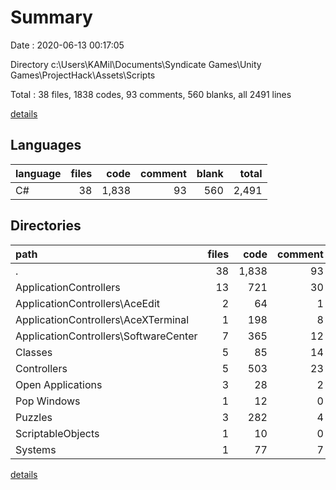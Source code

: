 # Summary

Date : 2020-06-13 00:17:05

Directory c:\Users\KAMil\Documents\Syndicate Games\Unity Games\ProjectHack\Assets\Scripts

Total : 38 files,  1838 codes, 93 comments, 560 blanks, all 2491 lines

[details](details.md)

## Languages
| language | files | code | comment | blank | total |
| :--- | ---: | ---: | ---: | ---: | ---: |
| C# | 38 | 1,838 | 93 | 560 | 2,491 |

## Directories
| path | files | code | comment | blank | total |
| :--- | ---: | ---: | ---: | ---: | ---: |
| . | 38 | 1,838 | 93 | 560 | 2,491 |
| ApplicationControllers | 13 | 721 | 30 | 204 | 955 |
| ApplicationControllers\AceEdit | 2 | 64 | 1 | 18 | 83 |
| ApplicationControllers\AceXTerminal | 1 | 198 | 8 | 52 | 258 |
| ApplicationControllers\SoftwareCenter | 7 | 365 | 12 | 104 | 481 |
| Classes | 5 | 85 | 14 | 39 | 138 |
| Controllers | 5 | 503 | 23 | 167 | 693 |
| Open Applications | 3 | 28 | 2 | 9 | 39 |
| Pop Windows | 1 | 12 | 0 | 5 | 17 |
| Puzzles | 3 | 282 | 4 | 58 | 344 |
| ScriptableObjects | 1 | 10 | 0 | 2 | 12 |
| Systems | 1 | 77 | 7 | 40 | 124 |

[details](details.md)